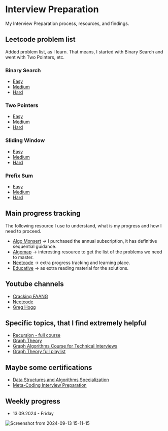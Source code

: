 # Interview Preparation

My Interview Preparation process, resources, and findings.

## Leetcode problem list

Added problem list, as I learn. That means, I started with Binary Search and went with Two Pointers, etc.

### Binary Search

* [Easy](https://leetcode.com/problem-list/binary-search/?difficulty=EASY)
* [Medium](https://leetcode.com/problem-list/binary-search/?difficulty=MEDIUM)
* [Hard](https://leetcode.com/problem-list/binary-search/?difficulty=HARD)

### Two Pointers

* [Easy](https://leetcode.com/problem-list/two-pointers/?difficulty=EASY)
* [Medium](https://leetcode.com/problem-list/two-pointers/?difficulty=MEDIUM)
* [Hard](https://leetcode.com/problem-list/two-pointers/?difficulty=HARD)


### Sliding Window

* [Easy](https://leetcode.com/problem-list/sliding-window/?difficulty=EASY)
* [Medium](https://leetcode.com/problem-list/sliding-window/?difficulty=MEDIUM)
* [Hard](https://leetcode.com/problem-list/sliding-window/?difficulty=HARD)


### Prefix Sum

* [Easy](https://leetcode.com/problem-list/prefix-sum/?difficulty=EASY)
* [Medium](https://leetcode.com/problem-list/prefix-sum/?difficulty=MEDIUM)
* [Hard](https://leetcode.com/problem-list/prefix-sum/?difficulty=HARD)


## Main progress tracking

The following resource I use to understand, what is my progress and how I need to proceed.

* [Algo Monsert](https://algo.monster/) -> I purchased the annual subscription, it has definitive sequential guidance.
* [Algomap](https://algomap.io/) -> interesting resource to get the list of the problems we need to master.
* [Neetcode](https://neetcode.io/) -> extra progress tracking and learning place.
* [Educative](https://www.educative.io/courses/grokking-coding-interview-patterns-python) -> as extra reading material for the solutions.

## Youtube channels

* [Cracking FAANG](https://www.youtube.com/@crackfaang)
* [Neetcode](https://www.youtube.com/@NeetCode)
* [Greg Hogg](https://www.youtube.com/@GregHogg)

## Specific topics, that I find extremely helpful

* [Recursion - full course](https://www.youtube.com/watch?v=IJDJ0kBx2LM)
* [Graph Theory](https://youtube.com/playlist?list=PLpXOY-RxVRTPPVLBP6-sz6CMWxhtrI-v_&si=Xn3EUW5QTgdk9KFK)
* [Graph Algorithms Course for Technical Interviews](https://www.youtube.com/watch?v=2_Uuixtc5i0)
* [Graph Theory full playlist](https://www.youtube.com/playlist?list=PLDV1Zeh2NRsDGO4--qE8yH72HFL1Km93P)


## Maybe some certifications

* [Data Structures and Algorithms Specialization](https://www.coursera.org/specializations/data-structures-algorithms)
* [Meta-Coding Interview Preparation](https://www.coursera.org/learn/coding-interview-preparation)

## Weekly progress

* 13.09.2024 - Friday

![Screenshot from 2024-09-13 15-11-15](https://github.com/user-attachments/assets/4c5eec89-cb73-4cd9-a067-c2a4bdc92f06)


